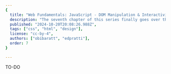 ```yaml
---
{
  title: "Web Fundamentals: JavaScript - DOM Manipulation & Interactivity",
  description: "The seventh chapter of this series finally goes over the DOM, how to manipulate it, and how to make our components interactive!",
  published: "2024-10-20T20:08:26.988Z",
  tags: ["css", "html", "design"],
  license: "cc-by-4",
  authors: ["obibaratt", "edpratti"],
  order: 7
}

---
```


TO-DO